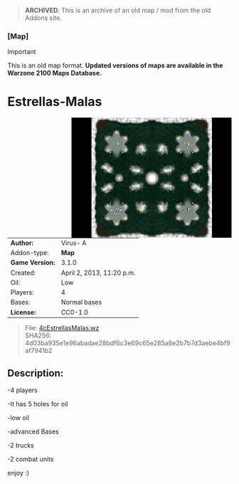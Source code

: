 > **ARCHIVED**: This is an archive of an old map / mod from the old Addons site.

### [Map]

> [!IMPORTANT]
> This is an old map format. **Updated versions of maps are available in the Warzone 2100 Maps Database.**

# Estrellas-Malas

<img src="./preview.jpg" align="right" />

| | |
| - | - |
| __Author:__ | Virus- A |
| Addon-type: | __Map__ |
| __Game Version:__ | 3.1.0 |
| Created: | April 2, 2013, 11:20 p.m. |
| Oil: | Low |
| Players: | 4 |
| Bases: | Normal bases |
| __License:__ | CC0-1.0 |

> File: [4cEstrellasMalas.wz](https://github.com/Warzone2100/old-addons-site/raw/main/assets/109/4cEstrellasMalas.wz)  
> SHA256: 4d03ba935e1e96abadae28bdf6c3e69c65e285a6e2b7b7d3aebe4bf9af7941b2

## Description:

-4 players

-It has 5 holes for oil

-low oil

-advanced Bases

-2 trucks

-2 combat units

enjoy :)

